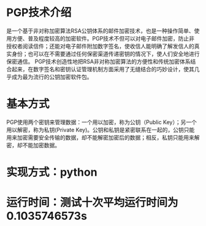 # PGP技术介绍
是一个基于非对称加密算法RSA公钥体系的邮件加密技术，也是一种操作简单、使用方便、普及程度较高的加密软件。PGP技术不但可以对电子邮件加密，防止非授权者阅读信件；还能对电子邮件附加数字签名，使收信人能明确了解发信人的真实身份；也可以在不需要通过任何保密渠道传递密钥的情况下，使人们安全地进行保密通信。
PGP技术创造性地把RSA非对称加密算法的方便性和传统加密体系结合起来，在数字签名和密钥认证管理机制方面采用了无缝结合的巧妙设计，使其几乎成为最为流行的公钥加密软件包。
# 基本方式
  PGP使用两个密钥来管理数据：一个用以加密，称为公钥（Public Key）；另一个用以解密，称为私钥(Private Key)。公钥和私钥是紧密联系在一起的，公钥只能用来加密需要安全传输的数据，却不能解密加密后的数据；相反，私钥只能用来解密，却不能加密数据。
# 实现方式：python
# 运行时间：测试十次平均运行时间为0.1035746573s

